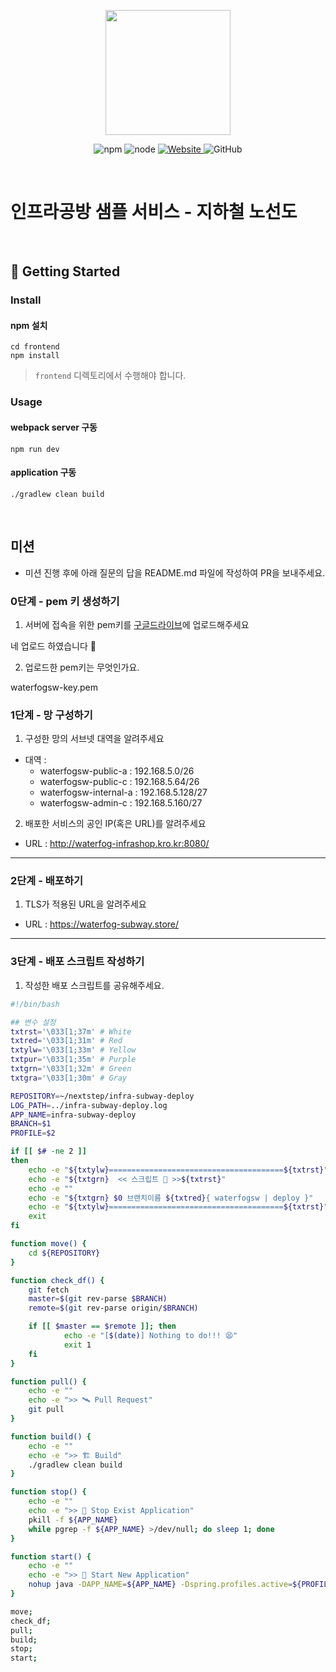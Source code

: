 <p align="center">
    <img width="200px;" src="https://raw.githubusercontent.com/woowacourse/atdd-subway-admin-frontend/master/images/main_logo.png"/>
</p>
<p align="center">
  <img alt="npm" src="https://img.shields.io/badge/npm-%3E%3D%205.5.0-blue">
  <img alt="node" src="https://img.shields.io/badge/node-%3E%3D%209.3.0-blue">
  <a href="https://edu.nextstep.camp/c/R89PYi5H" alt="nextstep atdd">
    <img alt="Website" src="https://img.shields.io/website?url=https%3A%2F%2Fedu.nextstep.camp%2Fc%2FR89PYi5H">
  </a>
  <img alt="GitHub" src="https://img.shields.io/github/license/next-step/atdd-subway-service">
</p>

<br>

# 인프라공방 샘플 서비스 - 지하철 노선도

<br>

## 🚀 Getting Started

### Install
#### npm 설치
```
cd frontend
npm install
```
> `frontend` 디렉토리에서 수행해야 합니다.

### Usage
#### webpack server 구동
```
npm run dev
```
#### application 구동
```
./gradlew clean build
```
<br>

## 미션

* 미션 진행 후에 아래 질문의 답을 README.md 파일에 작성하여 PR을 보내주세요.

### 0단계 - pem 키 생성하기

1. 서버에 접속을 위한 pem키를 [구글드라이브](https://drive.google.com/drive/folders/1dZiCUwNeH1LMglp8dyTqqsL1b2yBnzd1?usp=sharing)에 업로드해주세요

네 업로드 하였습니다 🤗

2. 업로드한 pem키는 무엇인가요.

waterfogsw-key.pem

### 1단계 - 망 구성하기
1. 구성한 망의 서브넷 대역을 알려주세요
- 대역 : 
  - waterfogsw-public-a : 192.168.5.0/26
  - waterfogsw-public-c : 192.168.5.64/26
  - waterfogsw-internal-a : 192.168.5.128/27
  - waterfogsw-admin-c : 192.168.5.160/27

2. 배포한 서비스의 공인 IP(혹은 URL)를 알려주세요

- URL : http://waterfog-infrashop.kro.kr:8080/



---

### 2단계 - 배포하기
1. TLS가 적용된 URL을 알려주세요

- URL : https://waterfog-subway.store/

---

### 3단계 - 배포 스크립트 작성하기

1. 작성한 배포 스크립트를 공유해주세요.

```bash
#!/bin/bash

## 변수 설정
txtrst='\033[1;37m' # White
txtred='\033[1;31m' # Red
txtylw='\033[1;33m' # Yellow
txtpur='\033[1;35m' # Purple
txtgrn='\033[1;32m' # Green
txtgra='\033[1;30m' # Gray

REPOSITORY=~/nextstep/infra-subway-deploy
LOG_PATH=../infra-subway-deploy.log
APP_NAME=infra-subway-deploy
BRANCH=$1
PROFILE=$2

if [[ $# -ne 2 ]]
then
    echo -e "${txtylw}=======================================${txtrst}"
    echo -e "${txtgrn}  << 스크립트 🧐 >>${txtrst}"
    echo -e ""
    echo -e "${txtgrn} $0 브랜치이름 ${txtred}{ waterfogsw | deploy }"
    echo -e "${txtylw}=======================================${txtrst}"
    exit
fi

function move() {
	cd ${REPOSITORY}
}

function check_df() {
	git fetch
	master=$(git rev-parse $BRANCH)
  	remote=$(git rev-parse origin/$BRANCH)

  	if [[ $master == $remote ]]; then
    		echo -e "[$(date)] Nothing to do!!! 😫"
    		exit 1
  	fi
}

function pull() {
 	echo -e ""
  	echo -e ">> 🛰️ Pull Request"
  	git pull
}

function build() {
	echo -e ""
	echo -e ">> 🏗️ Build"
	./gradlew clean build
}

function stop() {
	echo -e ""
	echo -e ">> 🛑 Stop Exist Application"
	pkill -f ${APP_NAME}
	while pgrep -f ${APP_NAME} >/dev/null; do sleep 1; done
}

function start() {
	echo -e ""
	echo -e ">> 🏃 Start New Application"
	nohup java -DAPP_NAME=${APP_NAME} -Dspring.profiles.active=${PROFILE} -jar ./build/libs/subway-0.0.1-SNAPSHOT.jar 1> ${LOG_PATH} 2>&1 &
}

move;
check_df;
pull;
build;
stop;
start;
```

